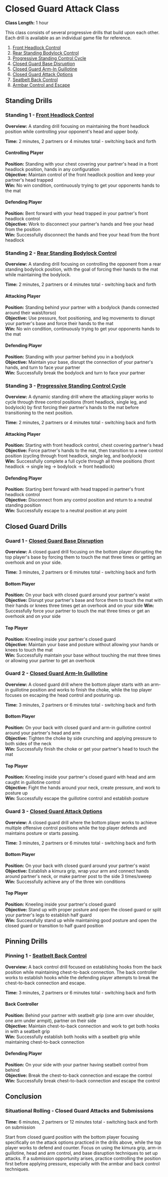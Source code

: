 # Closed Guard Attack Class
**Class Length:** 1 hour

This class consists of several progressive drills that build upon each other. Each drill is available as an individual game file for reference.

1. [Front Headlock Control](https://mennlo.github.io/grappling-games/md-viewer.html?file=games/standing/front-headlock-control.md)
2. [Rear Standing Bodylock Control](https://mennlo.github.io/grappling-games/md-viewer.html?file=games/standing/rear-standing-bodylock-control.md)
3. [Progressive Standing Control Cycle](https://mennlo.github.io/grappling-games/md-viewer.html?file=games/standing/progressive-standing-control-cycle.md)
4. [Closed Guard Base Disruption](https://mennlo.github.io/grappling-games/md-viewer.html?file=games/guard/closed/closed-guard-base-disruption.md)
4. [Closed Guard Arm-In Guillotine](https://mennlo.github.io/grappling-games/md-viewer.html?file=games/guard/closed/closed-guard-arm-in-guillotine.md)
5. [Closed Guard Attack Options](https://mennlo.github.io/grappling-games/md-viewer.html?file=games/guard/closed/closed-guard-attack-options.md)
6. [Seatbelt Back Control](https://mennlo.github.io/grappling-games/md-viewer.html?file=games/pinning/seatbelt-back-control.md)
7. [Armbar Control and Escape](https://mennlo.github.io/grappling-games/md-viewer.html?file=games/pinning/armbar-control-and-escape.md)

## Standing Drills

### Standing 1 - [Front Headlock Control](https://mennlo.github.io/grappling-games/md-viewer.html?file=games/standing/front-headlock-control.md)

**Overview:** A standing drill focusing on maintaining the front headlock position while controlling your opponent's head and upper body.

**Time:** 2 minutes, 2 partners or 4 minutes total - switching back and forth

#### Controlling Player
**Position:** Standing with your chest covering your partner's head in a front headlock position, hands in any configuration  
**Objective:** Maintain control of the front headlock position and keep your partner's head trapped  
**Win:** No win condition, continuously trying to get your opponents hands to the mat  

#### Defending Player
**Position:** Bent forward with your head trapped in your partner's front headlock control  
**Objective:** Work to disconnect your partner's hands and free your head from the position  
**Win:** Successfully disconnect the hands and free your head from the front headlock  

### Standing 2 - [Rear Standing Bodylock Control](https://mennlo.github.io/grappling-games/md-viewer.html?file=games/standing/rear-standing-bodylock-control.md)

**Overview:** A standing drill focusing on controlling the opponent from a rear standing bodylock position, with the goal of forcing their hands to the mat while maintaining the bodylock.

**Time:** 2 minutes, 2 partners or 4 minutes total - switching back and forth

#### Attacking Player
**Position:** Standing behind your partner with a bodylock (hands connected around their waist/torso)  
**Objective:** Use pressure, foot positioning, and leg movements to disrupt your partner's base and force their hands to the mat  
**Win:** No win condition, continuously trying to get your opponents hands to the mat

#### Defending Player
**Position:** Standing with your partner behind you in a bodylock  
**Objective:** Maintain your base, disrupt the connection of your partner's hands, and turn to face your partner  
**Win:** Successfully break the bodylock and turn to face your partner  

### Standing 3 - [Progressive Standing Control Cycle](https://mennlo.github.io/grappling-games/md-viewer.html?file=games/standing/progressive-standing-control-cycle.md)

**Overview:** A dynamic standing drill where the attacking player works to cycle through three control positions (front headlock, single leg, and bodylock) by first forcing their partner's hands to the mat before transitioning to the next position.

**Time:** 2 minutes, 2 partners or 4 minutes total - switching back and forth

#### Attacking Player
**Position:** Starting with front headlock control, chest covering partner's head  
**Objective:** Force partner's hands to the mat, then transition to a new control position (cycling through front headlock, single leg, and bodylock)  
**Win:** Successfully complete a full cycle through all three positions (front headlock → single leg → bodylock → front headlock)  

#### Defending Player
**Position:** Starting bent forward with head trapped in partner's front headlock control  
**Objective:** Disconnect from any control position and return to a neutral standing position  
**Win:** Successfully escape to a neutral position at any point  

## Closed Guard Drills

### Guard 1 - [Closed Guard Base Disruption](https://mennlo.github.io/grappling-games/md-viewer.html?file=games/guard/closed/closed-guard-base-disruption.md)

**Overview:** A closed guard drill focusing on the bottom player disrupting the top player's base by forcing them to touch the mat three times or getting an overhook and on your side.

**Time:** 3 minutes, 2 partners or 6 minutes total - switching back and forth

#### Bottom Player
**Position:** On your back with closed guard around your partner's waist  
**Objective:** Disrupt your partner's base and force them to touch the mat with their hands or knees three times get an overhook and on your side
**Win:** Successfully force your partner to touch the mat three times or get an overhook and on your side

#### Top Player
**Position:** Kneeling inside your partner's closed guard  
**Objective:** Maintain your base and posture without allowing your hands or knees to touch the mat  
**Win:** Successfully maintain your base without touching the mat three times or allowing your partner to get an overhook

### Guard 2 - [Closed Guard Arm-In Guillotine](https://mennlo.github.io/grappling-games/md-viewer.html?file=games/guard/closed/closed-guard-arm-in-guillotine.md)

**Overview:** A closed guard drill where the bottom player starts with an arm-in guillotine position and works to finish the choke, while the top player focuses on escaping the head control and posturing up.

**Time:** 3 minutes, 2 partners or 6 minutes total - switching back and forth

#### Bottom Player
**Position:** On your back with closed guard and arm-in guillotine control around your partner's head and arm  
**Objective:** Tighten the choke by side crunching and applying pressure to both sides of the neck  
**Win:** Successfully finish the choke or get your partner's head to touch the mat  

#### Top Player
**Position:** Kneeling inside your partner's closed guard with head and arm caught in guillotine control  
**Objective:** Fight the hands around your neck, create pressure, and work to posture up  
**Win:** Successfully escape the guillotine control and establish posture  

### Guard 3 - [Closed Guard Attack Options](https://mennlo.github.io/grappling-games/md-viewer.html?file=games/guard/closed/closed-guard-attack-options.md)

**Overview:** A closed guard drill where the bottom player works to achieve multiple offensive control positions while the top player defends and maintains posture or starts passing.

**Time:** 3 minutes, 2 partners or 6 minutes total - switching back and forth

#### Bottom Player
**Position:** On your back with closed guard around your partner's waist  
**Objective:** Establish a kimura grip, wrap your arm and connect hands around partner's neck, or make partner post to the side 3 times/sweep  
**Win:** Successfully achieve any of the three win conditions

#### Top Player
**Position:** Kneeling inside your partner's closed guard  
**Objective:** Stand up with proper posture and open the closed guard or split your partner's legs to establish half guard  
**Win:** Successfully stand up while maintaining good posture and open the closed guard or transition to half guard position

## Pinning Drills

### Pinning 1 - [Seatbelt Back Control](https://mennlo.github.io/grappling-games/md-viewer.html?file=games/pinning/seatbelt-back-control.md)

**Overview:** A back control drill focused on establishing hooks from the back position while maintaining chest-to-back connection. The back controller works to establish hooks while the defending player attempts to break the chest-to-back connection and escape.

**Time:** 3 minutes, 2 partners or 6 minutes total - switching back and forth

#### Back Controller
**Position:** Behind your partner with seatbelt grip (one arm over shoulder, one arm under armpit), partner on their side  
**Objective:** Maintain chest-to-back connection and work to get both hooks in with a seatbelt grip  
**Win:** Successfully establish both hooks with a seatbelt grip while maintaining chest-to-back connection  

#### Defending Player
**Position:** On your side with your partner having seatbelt control from behind  
**Objective:** Break the chest-to-back connection and escape the control  
**Win:** Successfully break chest-to-back connection and escape the control  

## Conclusion

### Situational Rolling - Closed Guard Attacks and Submissions
**Time:** 6 minutes, 2 partners or 12 minutes total - switching back and forth on submission

Start from closed guard position with the bottom player focusing specifically on the attack options practiced in the drills above, while the top player works to defend and counter. Focus on using the kimura grip, arm-in guillotine, head and arm control, and base disruption techniques to set up attacks. If a submission opportunity arises, practice controlling the position first before applying pressure, especially with the armbar and back control techniques.
